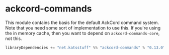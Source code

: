 # ackcord-commands
This module contains the basis for the default AckCord command system. Note that you need some sort of implementation to use this. If you're using the in memory cache, then you want to depend on `ackcord-commands-core`, not this.

```scala
libraryDependencies += "net.katsstuff" %% "ackcord-commands" % "0.13.0"
```